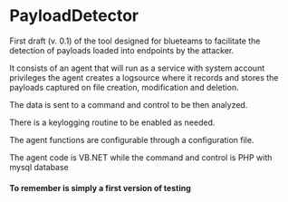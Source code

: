 # PayloadDetector

First draft (v. 0.1) of the tool designed for blueteams to facilitate the detection 
of payloads loaded into endpoints by the attacker.

It consists of an agent that will run as a service with system account privileges
the agent creates a logsource where it records and stores the payloads captured on file creation, modification and deletion.

The data is sent to a command and control to be then analyzed.

There is a keylogging routine to be enabled as needed.

The agent functions are configurable through a configuration file.

The agent code is VB.NET while the command and control is PHP with mysql database

#### To remember is simply a first version of testing